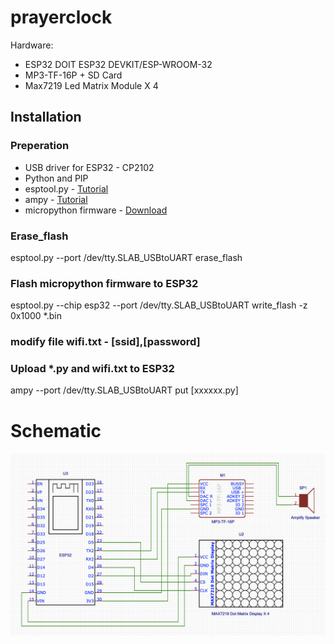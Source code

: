# prayerclock
Hardware:
- ESP32 DOIT ESP32 DEVKIT/ESP-WROOM-32
- MP3-TF-16P + SD Card 
- Max7219 Led Matrix Module X 4

## Installation

### Preperation
<ul>
    <li>USB driver for ESP32 - CP2102 </li>   
    <li>Python and PIP</li>
    <li>esptool.py - <a href="https://github.com/espressif/esptool">Tutorial</a></li>
    <li>ampy - <a href="https://github.com/pycampers/ampy">Tutorial</a></li>
    <li>micropython firmware - <a href="http://micropython.org/download">Download</a></li>
</ul>

### Erase_flash
<p>     esptool.py --port /dev/tty.SLAB_USBtoUART erase_flash</p>

### Flash micropython firmware to ESP32
<p>esptool.py --chip esp32 --port /dev/tty.SLAB_USBtoUART write_flash -z 0x1000 *.bin</p>

### modify file wifi.txt -  [ssid],[password]

### Upload *.py and wifi.txt to ESP32
<p>ampy --port /dev/tty.SLAB_USBtoUART put [xxxxxx.py]</p>


# Schematic
<p align="center">
  <img src="prayerclock.png" width="650" title="Prayer Clock Schemetic Diagram">
</p>